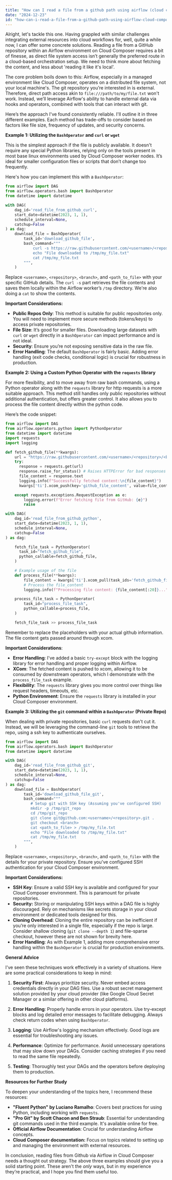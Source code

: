 ```yaml
---
title: "How can I read a file from a github path using airflow (cloud composer)?"
date: "2024-12-23"
id: "how-can-i-read-a-file-from-a-github-path-using-airflow-cloud-composer"
---
```


Alright, let's tackle this one. Having grappled with similar challenges integrating external resources into cloud workflows for, well, quite a while now, I can offer some concrete solutions. Reading a file from a GitHub repository within an Airflow environment on Cloud Composer requires a bit of finesse, as direct file system access isn’t generally the preferred route in a cloud-based orchestration setup. We need to think more about fetching the content, and less about 'reading it like it's local'.

The core problem boils down to this: Airflow, especially in a managed environment like Cloud Composer, operates on a distributed file system, not your local machine's. The git repository you’re interested in is external. Therefore, direct path access akin to `file:///path/to/my/file.txt` won't work. Instead, we’ll leverage Airflow's ability to handle external data via hooks and operators, combined with tools that can interact with git.

Here’s the approach I've found consistently reliable. I'll outline it in three different examples. Each method has trade-offs to consider based on factors like file size, frequency of updates, and security concerns.

**Example 1: Utilizing the `BashOperator` and `curl` or `wget`**

This is the simplest approach if the file is publicly available. It doesn't require any special Python libraries, relying only on the tools present in most base linux environments used by Cloud Composer worker nodes. It’s ideal for smaller configuration files or scripts that don’t change too frequently.

Here's how you can implement this with a `BashOperator`:

```python
from airflow import DAG
from airflow.operators.bash import BashOperator
from datetime import datetime

with DAG(
    dag_id='read_file_from_github_curl',
    start_date=datetime(2023, 1, 1),
    schedule_interval=None,
    catchup=False
) as dag:
    download_file = BashOperator(
        task_id='download_github_file',
        bash_command="""
            curl -s https://raw.githubusercontent.com/<username>/<repository>/<branch>/<path_to_file> > /tmp/my_file.txt
            echo "File downloaded to /tmp/my_file.txt"
            cat /tmp/my_file.txt
        """,
    )
```

Replace `<username>`, `<repository>`, `<branch>`, and `<path_to_file>` with your specific GitHub details. The `curl -s` part retrieves the file contents and saves them locally within the Airflow worker’s `/tmp` directory. We're also doing a `cat` to show the contents.

**Important Considerations:**
*   **Public Repos Only**: This method is suitable for public repositories only. You will need to implement more secure methods (tokens/keys) to access private repositories.
*   **File Size**: It’s good for smaller files. Downloading large datasets with `curl` or `wget` directly in a `BashOperator` can impact performance and is not ideal.
*   **Security**: Ensure you’re not exposing sensitive data in the raw file.
*   **Error Handling**: The default `BashOperator` is fairly basic. Adding error handling (exit code checks, conditional logic) is crucial for robustness in production.

**Example 2: Using a Custom Python Operator with the `requests` library**

For more flexibility, and to move away from raw bash commands, using a Python operator along with the `requests` library for http requests is a more suitable approach. This method still handles only public repositories without additional authentication, but offers greater control. It also allows you to process the file content directly within the python code.

Here’s the code snippet:

```python
from airflow import DAG
from airflow.operators.python import PythonOperator
from datetime import datetime
import requests
import logging

def fetch_github_file(**kwargs):
    url = "https://raw.githubusercontent.com/<username>/<repository>/<branch>/<path_to_file>"
    try:
      response = requests.get(url)
      response.raise_for_status() # Raises HTTPError for bad responses (4xx or 5xx)
      file_content = response.text
      logging.info(f"Successfully fetched content:\n{file_content}")
      kwargs['ti'].xcom_push(key='github_file_content', value=file_content)

    except requests.exceptions.RequestException as e:
        logging.error(f"Error fetching file from GitHub: {e}")
        raise

with DAG(
    dag_id='read_file_from_github_python',
    start_date=datetime(2023, 1, 1),
    schedule_interval=None,
    catchup=False
) as dag:

    fetch_file_task = PythonOperator(
      task_id="fetch_github_file",
      python_callable=fetch_github_file,
    )

    # Example usage of the file
    def process_file(**kwargs):
        file_content = kwargs['ti'].xcom_pull(task_ids='fetch_github_file', key='github_file_content')
        # Process the file_content
        logging.info(f"Processing file content: {file_content[:20]}...")

    process_file_task = PythonOperator(
        task_id="process_file_task",
        python_callable=process_file,
    )

    fetch_file_task >> process_file_task
```

Remember to replace the placeholders with your actual github information. The file content gets passed around through xcom.

**Important Considerations**:

*   **Error Handling**: I've added a basic `try-except` block with the logging library for error handling and proper logging within Airflow.
*   **XCom**: The fetched content is pushed to xcom, allowing it to be consumed by downstream operators, which I demonstrate with the `process_file_task` example.
*   **Flexibility**: The `requests` library gives you more control over things like request headers, timeouts, etc.
*   **Python Environment**: Ensure the `requests` library is installed in your Cloud Composer environment.

**Example 3: Utilizing the `git` command within a `BashOperator` (Private Repo)**

When dealing with private repositories, basic `curl` requests don't cut it. Instead, we will be leveraging the command-line `git` tools to retrieve the repo, using a ssh key to authenticate ourselves.

```python
from airflow import DAG
from airflow.operators.bash import BashOperator
from datetime import datetime

with DAG(
    dag_id='read_file_from_github_git',
    start_date=datetime(2023, 1, 1),
    schedule_interval=None,
    catchup=False
) as dag:
    download_file = BashOperator(
        task_id='download_github_file_git',
        bash_command="""
           # Setup git with SSH key (Assuming you've configured SSH)
           mkdir -p /tmp/git_repo
           cd /tmp/git_repo
           git clone git@github.com:<username>/<repository>.git .
           git checkout <branch>
           cat <path_to_file> > /tmp/my_file.txt
           echo "File downloaded to /tmp/my_file.txt"
           cat /tmp/my_file.txt
        """,
    )
```

Replace `<username>`, `<repository>`, `<branch>`, and `<path_to_file>` with the details for your private repository. Ensure you've configured SSH authentication for your Cloud Composer environment.

**Important Considerations:**

*   **SSH Key**: Ensure a valid SSH key is available and configured for your Cloud Composer environment. This is paramount for private repositories.
*  **Security:** Storing or manipulating SSH keys within a DAG file is highly discouraged. Rely on mechanisms like secrets storage in your cloud environment or dedicated tools designed for this.
*   **Cloning Overhead**: Cloning the entire repository can be inefficient if you’re only interested in a single file, especially if the repo is large. Consider shallow cloning (`git clone --depth 1`) and file-sparse checkout, however these are not shown for brevity here.
*   **Error Handling**: As with Example 1, adding more comprehensive error handling within the `BashOperator` is crucial for production environments.

**General Advice**

I've seen these techniques work effectively in a variety of situations. Here are some practical considerations to keep in mind:

1.  **Security First**:  Always prioritize security. Never embed access credentials directly in your DAG files. Use a robust secret management solution provided by your cloud provider (like Google Cloud Secret Manager or a similar offering in other cloud platforms).

2.  **Error Handling**: Properly handle errors in your operators. Use try-except blocks and log detailed error messages to facilitate debugging. Always check return codes when using `BashOperator`.

3.  **Logging**: Use Airflow's logging mechanism effectively. Good logs are essential for troubleshooting any issues.

4.  **Performance**: Optimize for performance. Avoid unnecessary operations that may slow down your DAGs. Consider caching strategies if you need to read the same file repeatedly.

5.  **Testing**: Thoroughly test your DAGs and the operators before deploying them to production.

**Resources for Further Study**

To deepen your understanding of the topics here, I recommend these resources:

*   **"Fluent Python" by Luciano Ramalho**: Covers best practices for using Python, including working with `requests`.
*   **"Pro Git" by Scott Chacon and Ben Straub**: Essential for understanding git commands used in the third example. It's available online for free.
*   **Official Airflow Documentation**:  Crucial for understanding Airflow concepts.
*   **Cloud Composer documentation:** Focus on topics related to setting up and managing the environment with external resources.

In conclusion, reading files from Github via Airflow in Cloud Composer needs a thought out strategy. The above three examples should give you a solid starting point. These aren't the *only* ways, but in my experience they’re practical, and I hope you find them useful too.

